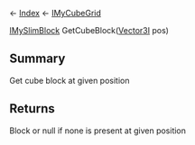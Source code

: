 ← [Index](Api-Index) ← [IMyCubeGrid](VRage.Game.ModAPI.Ingame.IMyCubeGrid)

[IMySlimBlock](VRage.Game.ModAPI.Ingame.IMySlimBlock) GetCubeBlock([Vector3I](VRageMath.Vector3I) pos)

## Summary

Get cube block at given position

## Returns

Block or null if none is present at given position

